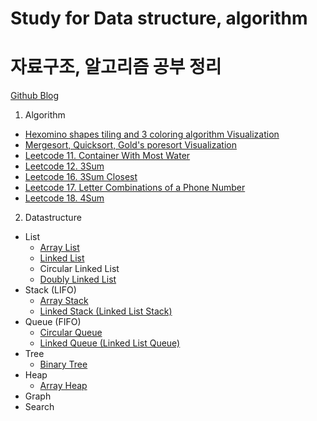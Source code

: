 # Study for Data structure, algorithm
# 자료구조, 알고리즘 공부 정리

[Github Blog](https://hyosup0513.github.io/)

1. Algorithm
* [Hexomino shapes tiling and 3 coloring algorithm Visualization](https://github.com/HyoSup0513/study/tree/master/Algorithms/Hexomino%20tiling%20and%20three%20coloring)
* [Mergesort, Quicksort, Gold's poresort Visualization](https://github.com/HyoSup0513/study/tree/master/Algorithms/Merge%2C%20Quick%2C%20Gold's%20Pore%20Sort)
* [Leetcode 11. Container With Most Water](https://github.com/HyoSup0513/study/blob/master/Algorithms/LeetCode/11.%20Container%20With%20Most%20Water/11.py)
* [Leetcode 12. 3Sum](https://github.com/HyoSup0513/study/blob/master/Algorithms/LeetCode/12%203Sum.md)
* [Leetcode 16. 3Sum Closest](https://github.com/HyoSup0513/study/blob/master/Algorithms/LeetCode/16%203Sum%20Closest.md)
* [Leetcode 17. Letter Combinations of a Phone Number](https://github.com/HyoSup0513/study/blob/master/Algorithms/LeetCode/17%20Letter%20Combinations%20of%20a%20Phone%20Number.md)
* [Leetcode 18. 4Sum](https://github.com/HyoSup0513/study/blob/master/Algorithms/LeetCode/18%204Sum.md)
2. Datastructure
* List
  * [Array List](https://github.com/HyoSup0513/study/tree/master/Datastructure/Array%20List)
  * [Linked List](https://github.com/HyoSup0513/study/blob/master/Datastructure/List/Linked%20List.c)
  * Circular Linked List
  * [Doubly Linked List](https://github.com/HyoSup0513/study/tree/master/Datastructure/Doubly%20Linked%20List)
* Stack (LIFO)
  * [Array Stack](https://github.com/HyoSup0513/study/tree/master/Datastructure/Stack)
  * [Linked Stack (Linked List Stack)](https://github.com/HyoSup0513/study/tree/master/Datastructure/Stack)
* Queue (FIFO)
  * [Circular Queue](https://github.com/HyoSup0513/study/tree/master/Datastructure/Queue)
  * [Linked Queue (Linked List Queue)](https://github.com/HyoSup0513/study/tree/master/Datastructure/Queue)
* Tree
  * [Binary Tree](https://github.com/HyoSup0513/study/tree/master/Datastructure/Tree)
* Heap
  * [Array Heap](https://github.com/HyoSup0513/study/blob/master/Datastructure/Heap/array%20heap.c)
* Graph
* Search
